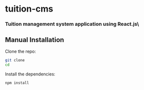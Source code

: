 # tuition-cms

### Tuition management system application using React.js\

## Manual Installation

Clone the repo:

```bash
git clone 
cd 
```

Install the dependencies:
```bash
npm install
```

